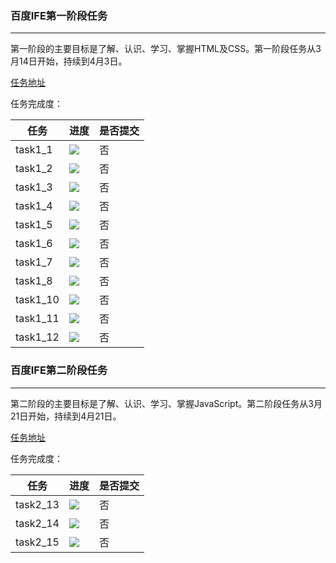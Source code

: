 ### 百度IFE第一阶段任务

***

第一阶段的主要目标是了解、认识、学习、掌握HTML及CSS。第一阶段任务从3月14日开始，持续到4月3日。


[任务地址](http://ife.baidu.com/task/all)

任务完成度：

|任务|进度|是否提交|
|---|---|---|
|task1_1|![](http://progressed.io/bar/100)|否|
|task1_2|![](http://progressed.io/bar/100)|否|
|task1_3|![](http://progressed.io/bar/90)|否|
|task1_4|![](http://progressed.io/bar/100)|否|
|task1_5|![](http://progressed.io/bar/80)|否|
|task1_6|![](http://progressed.io/bar/70)|否|
|task1_7|![](http://progressed.io/bar/40)|否|
|task1_8|![](http://progressed.io/bar/0)|否|
|task1_10|![](http://progressed.io/bar/100)|否|
|task1_11|![](http://progressed.io/bar/80)|否|
|task1_12|![](http://progressed.io/bar/80)|否|


### 百度IFE第二阶段任务

***

 第二阶段的主要目标是了解、认识、学习、掌握JavaScript。第二阶段任务从3月21日开始，持续到4月21日。


[任务地址](http://ife.baidu.com/task/all)

任务完成度：

|任务|进度|是否提交|
|---|---|---|
|task2_13|![](http://progressed.io/bar/100)|否|
|task2_14|![](http://progressed.io/bar/90)|否|
|task2_15|![](http://progressed.io/bar/90)|否|
